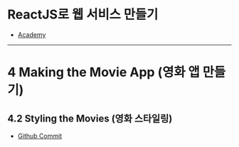 # ReactJS로 웹 서비스 만들기
- [Academy](https://academy.nomadcoders.co/)

---

# 4 Making the Movie App (영화 앱 만들기)

## 4.2 Styling the Movies (영화 스타일링)
- [Github Commit](https://github.com/nomadcoders/movie_app_2019/commit/1777ae1284fdfd0b60e18e84f46d952a0a7548c3)